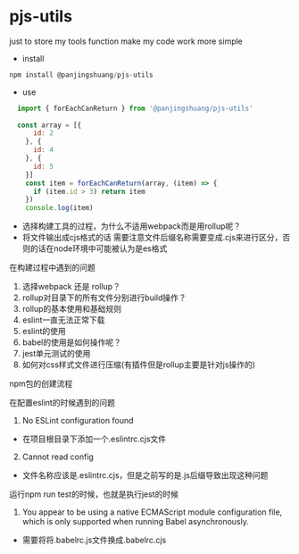 # pjs-utils
just to store my tools function make my code work more simple

- install
```javascript
npm install @panjingshuang/pjs-utils
```
- use
```javascript
  import { forEachCanReturn } from '@panjingshuang/pjs-utils'
  
  const array = [{
      id: 2
    }, {
      id: 4
    }, {
      id: 5
    }]
    const item = forEachCanReturn(array, (item) => {
      if (item.id > 3) return item
    })
    console.log(item)
```

- 选择构建工具的过程，为什么不适用webpack而是用rollup呢？
- 将文件输出成cjs格式的话 需要注意文件后缀名称需要变成.cjs来进行区分，否则的话在node环境中可能被认为是es格式

在构建过程中遇到的问题
1. 选择webpack 还是 rollup？
2. rollup对目录下的所有文件分别进行build操作？
3. rollup的基本使用和基础规则
4. eslint一直无法正常下载
5. eslint的使用
6. babel的使用是如何操作呢？
7. jest单元测试的使用
8. 如何对css样式文件进行压缩(有插件但是rollup主要是针对js操作的)

npm包的创建流程


在配置eslint的时候遇到的问题
1. No ESLint configuration found 
- 在项目根目录下添加一个.eslintrc.cjs文件
2. Cannot read config
-  文件名称应该是.eslintrc.cjs，但是之前写的是.js后缀导致出现这种问题

运行npm run test的时候，也就是执行jest的时候
1. You appear to be using a native ECMAScript module configuration file, which is only supported when running Babel asynchronously.
- 需要将将.babelrc.js文件换成.babelrc.cjs
